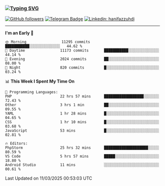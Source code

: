 ### [![Typing SVG](https://readme-typing-svg.herokuapp.com?font=lato&size=22&lines=Hi+There+👋)](https://git.io/typing-svg) 

[![GitHub followers](https://img.shields.io/github/followers/hanifazzuhdi?label=Follow&style=social)](https://github.com/hanifazzuhdi/?tab=follow) 
[![Telegram Badge](https://img.shields.io/badge/-hanif0198-blue?style=social&logo=telegram&link=https://www.t.me/hanif0198/)](https://www.t.me/hanif0198/) 
[![Linkedin: hanifazzuhdi](https://img.shields.io/badge/-hanifazzuhdi-blue?style=flat-square&logo=Linkedin&logoColor=white&link=https://www.linkedin.com/in/hanif-az-zuhdi-69688019b/)](https://www.linkedin.com/in/hanif-az-zuhdi-69688019b/) 

<hr/>

<!--START_SECTION:waka-->
**I'm an Early 🐤** 

```text
🌞 Morning                11295 commits       ███████████░░░░░░░░░░░░░░   44.62 % 
🌆 Daytime                11173 commits       ███████████░░░░░░░░░░░░░░   44.14 % 
🌃 Evening                2024 commits        ██░░░░░░░░░░░░░░░░░░░░░░░   08.00 % 
🌙 Night                  820 commits         █░░░░░░░░░░░░░░░░░░░░░░░░   03.24 % 
```


📊 **This Week I Spent My Time On** 

```text
💬 Programming Languages: 
PHP                      22 hrs 57 mins      ██████████████████░░░░░░░   72.43 % 
Other                    3 hrs 1 min         ██░░░░░░░░░░░░░░░░░░░░░░░   09.55 % 
YAML                     1 hr 28 mins        █░░░░░░░░░░░░░░░░░░░░░░░░   04.65 % 
CSS                      1 hr 10 mins        █░░░░░░░░░░░░░░░░░░░░░░░░   03.68 % 
JavaScript               53 mins             █░░░░░░░░░░░░░░░░░░░░░░░░   02.81 % 

🔥 Editors: 
PhpStorm                 25 hrs 32 mins      ████████████████████░░░░░   80.59 % 
VS Code                  5 hrs 57 mins       █████░░░░░░░░░░░░░░░░░░░░   18.80 % 
Android Studio           11 mins             ░░░░░░░░░░░░░░░░░░░░░░░░░   00.61 % 
```


 Last Updated on 11/03/2025 00:53:03 UTC
<!--END_SECTION:waka-->
